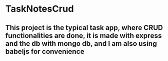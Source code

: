 # TaskNotesCrud 
## This project is the typical task app, where CRUD functionalities are done, it is made with express and the db with mongo db, and I am also using babeljs for convenience
